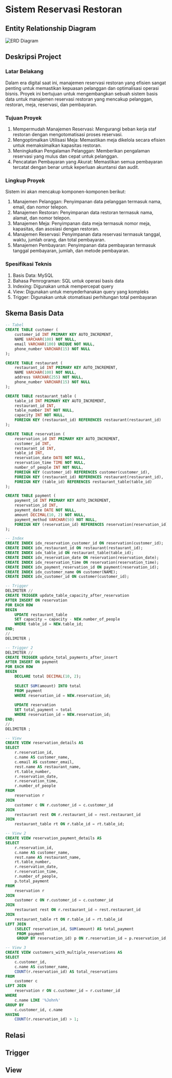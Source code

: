 # Sistem Reservasi Restoran

## Entity Relationship Diagram
![ERD Diagram](entity_relationship_diagram.png)

## Deskripsi Project
### Latar Belakang
Dalam era digital saat ini, manajemen reservasi restoran yang efisien sangat penting untuk memastikan kepuasan pelanggan dan optimalisasi operasi bisnis. Proyek ini bertujuan untuk mengembangkan sebuah sistem basis data untuk manajemen reservasi restoran yang mencakup pelanggan, restoran, meja, reservasi, dan pembayaran.

### Tujuan Proyek
1. Mempermudah Manajemen Reservasi: Mengurangi beban kerja staf restoran dengan mengotomatisasi proses reservasi.
2. Mengoptimalkan Utilisasi Meja: Memastikan meja dikelola secara efisien untuk memaksimalkan kapasitas restoran.
3. Meningkatkan Pengalaman Pelanggan: Memberikan pengalaman reservasi yang mulus dan cepat untuk pelanggan.
4. Pencatatan Pembayaran yang Akurat: Memastikan semua pembayaran tercatat dengan benar untuk keperluan akuntansi dan audit.

### Lingkup Proyek
Sistem ini akan mencakup komponen-komponen berikut:
1. Manajemen Pelanggan: Penyimpanan data pelanggan termasuk nama, email, dan nomor telepon.
2. Manajemen Restoran: Penyimpanan data restoran termasuk nama, alamat, dan nomor telepon.
3. Manajemen Meja: Penyimpanan data meja termasuk nomor meja, kapasitas, dan asosiasi dengan restoran.
4. Manajemen Reservasi: Penyimpanan data reservasi termasuk tanggal, waktu, jumlah orang, dan total pembayaran.
5. Manajemen Pembayaran: Penyimpanan data pembayaran termasuk tanggal pembayaran, jumlah, dan metode pembayaran.

### Spesifikasi Teknis
1. Basis Data: MySQL
2. Bahasa Pemrograman: SQL untuk operasi basis data
3. Indexing: Digunakan untuk mempercepat query
4. View: Digunakan untuk menyederhanakan query yang kompleks
5. Trigger: Digunakan untuk otomatisasi perhitungan total pembayaran

## Skema Basis Data
```sql
-- Tabel
CREATE TABLE customer (
    customer_id INT PRIMARY KEY AUTO_INCREMENT,
    NAME VARCHAR(100) NOT NULL,
    email VARCHAR(100) UNIQUE NOT NULL,
    phone_number VARCHAR(15) NOT NULL
);

CREATE TABLE restaurant (
    restaurant_id INT PRIMARY KEY AUTO_INCREMENT,
    NAME VARCHAR(100) NOT NULL,
    address VARCHAR(255) NOT NULL,
    phone_number VARCHAR(15) NOT NULL
);

CREATE TABLE restaurant_table (
    table_id INT PRIMARY KEY AUTO_INCREMENT,
    restaurant_id INT,
    table_number INT NOT NULL,
    capacity INT NOT NULL,
    FOREIGN KEY (restaurant_id) REFERENCES restaurant(restaurant_id)
);

CREATE TABLE reservation (
    reservation_id INT PRIMARY KEY AUTO_INCREMENT,
    customer_id INT,
    restaurant_id INT,
    table_id INT,
    reservation_date DATE NOT NULL,
    reservation_time TIME NOT NULL,
    number_of_people INT NOT NULL,
    FOREIGN KEY (customer_id) REFERENCES customer(customer_id),
    FOREIGN KEY (restaurant_id) REFERENCES restaurant(restaurant_id),
    FOREIGN KEY (table_id) REFERENCES restaurant_table(table_id)
);

CREATE TABLE payment (
    payment_id INT PRIMARY KEY AUTO_INCREMENT,
    reservation_id INT,
    payment_date DATE NOT NULL,
    amount DECIMAL(10, 2) NOT NULL,
    payment_method VARCHAR(50) NOT NULL,
    FOREIGN KEY (reservation_id) REFERENCES reservation(reservation_id)
);

-- Index
CREATE INDEX idx_reservation_customer_id ON reservation(customer_id);
CREATE INDEX idx_restaurant_id ON restaurant(restaurant_id);
CREATE INDEX idx_table_id ON restaurant_table(table_id);
CREATE INDEX idx_reservation_date ON reservation(reservation_date);
CREATE INDEX idx_reservation_time ON reservation(reservation_time);
CREATE INDEX idx_payment_reservation_id ON payment(reservation_id);
CREATE INDEX idx_customer_name ON customer(NAME);
CREATE INDEX idx_customer_id ON customer(customer_id);

-- Trigger
DELIMITER //
CREATE TRIGGER update_table_capacity_after_reservation
AFTER INSERT ON reservation
FOR EACH ROW
BEGIN
    UPDATE restaurant_table
    SET capacity = capacity - NEW.number_of_people
    WHERE table_id = NEW.table_id;
END;
//
DELIMITER ;

-- Trigger 2
DELIMITER //
CREATE TRIGGER update_total_payments_after_insert
AFTER INSERT ON payment
FOR EACH ROW
BEGIN
    DECLARE total DECIMAL(10, 2);
    
    SELECT SUM(amount) INTO total
    FROM payment
    WHERE reservation_id = NEW.reservation_id;
    
    UPDATE reservation
    SET total_payment = total
    WHERE reservation_id = NEW.reservation_id;
END;
//
DELIMITER ;

-- View
CREATE VIEW reservation_details AS
SELECT
    r.reservation_id,
    c.name AS customer_name,
    c.email AS customer_email,
    rest.name AS restaurant_name,
    rt.table_number,
    r.reservation_date,
    r.reservation_time,
    r.number_of_people
FROM
    reservation r
JOIN
    customer c ON r.customer_id = c.customer_id
JOIN
    restaurant rest ON r.restaurant_id = rest.restaurant_id
JOIN
    restaurant_table rt ON r.table_id = rt.table_id;

-- View 2
CREATE VIEW reservation_payment_details AS
SELECT
    r.reservation_id,
    c.name AS customer_name,
    rest.name AS restaurant_name,
    rt.table_number,
    r.reservation_date,
    r.reservation_time,
    r.number_of_people,
    p.total_payment
FROM
    reservation r
JOIN
    customer c ON r.customer_id = c.customer_id
JOIN
    restaurant rest ON r.restaurant_id = rest.restaurant_id
JOIN
    restaurant_table rt ON r.table_id = rt.table_id
LEFT JOIN
    (SELECT reservation_id, SUM(amount) AS total_payment
     FROM payment
     GROUP BY reservation_id) p ON r.reservation_id = p.reservation_id;

-- View 3
CREATE VIEW customers_with_multiple_reservations AS
SELECT
    c.customer_id,
    c.name AS customer_name,
    COUNT(r.reservation_id) AS total_reservations
FROM
    customer c
LEFT JOIN
    reservation r ON c.customer_id = r.customer_id
WHERE
    c.name LIKE '%John%'
GROUP BY
    c.customer_id, c.name
HAVING
    COUNT(r.reservation_id) > 1;
```

## Relasi

## Trigger

## View
